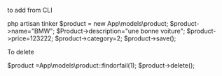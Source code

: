 
 to add from CLI
 
 
php artisan tinker
$product = new App\models\product;
$product->name="BMW";
$Product->description="une bonne voiture";
$product->price=123222;
$product->category=2;
$product->save();

To delete

$product =App\models\product::findorfail(1);
$product->delete();
